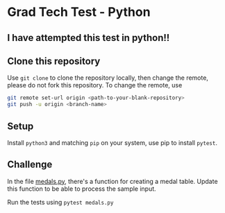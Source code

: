 # Grad Tech Test - Python

## I have attempted this test in python!!

## Clone this repository

Use `git clone` to clone the repository locally, then change the remote, please do not fork this repository. To change the remote, use

```bash
git remote set-url origin <path-to-your-blank-repository>
git push -u origin <branch-name>
```

## Setup

Install `python3` and matching `pip` on your system, use pip to install `pytest`.

## Challenge

In the file [medals.py](medals.py), there's a function for creating a medal table. Update this function to be able to process the sample input.

Run the tests using `pytest medals.py`
